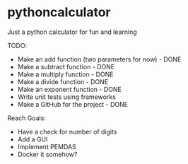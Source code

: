 # pythoncalculator
Just a python calculator for fun and learning

TODO:
- Make an add function (two parameters for now) - DONE
- Make a subtract function - DONE
- Make a multiply function - DONE
- Make a divide function - DONE
- Make an exponent function - DONE
- Write unit tests using frameworks
- Make a GitHub for the project - DONE

Reach Goals:
- Have a check for number of digits
- Add a GUI
- Implement PEMDAS 
- Docker it somehow?

